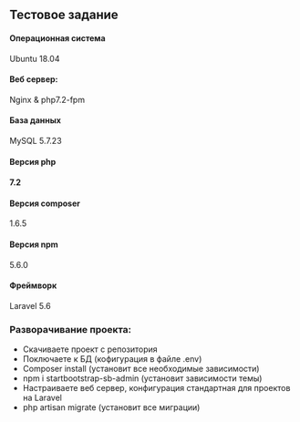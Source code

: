 <h2>Тестовое задание</h2>
<h4>Операционная система</h4><span>Ubuntu 18.04</span>
<h4>Веб сервер:</h4> <span>Nginx & php7.2-fpm</span>
<h4>База данных</h4> <span>MySQL 5.7.23</span>
<h4>Версия php<h4> <span>7.2</span>
<h4>Версия composer</h4><span>1.6.5</span>
<h4>Версия npm</h4><span>5.6.0</span>
<h4>Фреймворк</h4> <span>Laravel 5.6</span>

<h3>Разворачивание проекта:</h3>
<ul>
    <li>Скачиваете проект с репозитория</li>
    <li>Поключаете к БД (кофигурация в файле .env)</li>
    <li>Composer install (установит все необходимые зависимости)</li>
    <li>npm i startbootstrap-sb-admin (установит зависимости темы)</li>
    <li>Настраиваете веб сервер, конфигурация стандартная для проектов на Laravel</li>
    <li>php artisan migrate (установит все миграции)</li>
 </ul>
